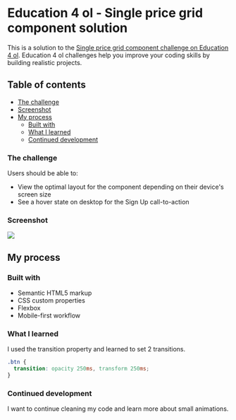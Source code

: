 # Education 4 ol - Single price grid component solution

This is a solution to the [Single price grid component challenge on Education 4 ol](https://res.cloudinary.com/dz209s6jk/image/upload/q_auto:good,w_900/Challenges/ouvhkqeq9dhokut9payi). Education 4 ol challenges help you improve your coding skills by building realistic projects. 

## Table of contents

- [The challenge](#the-challenge)
- [Screenshot](#screenshot)
- [My process](#my-process)
  - [Built with](#built-with)
  - [What I learned](#what-i-learned)
  - [Continued development](#continued-development)

### The challenge

Users should be able to:

- View the optimal layout for the component depending on their device's screen size
- See a hover state on desktop for the Sign Up call-to-action

### Screenshot

![](https://res.cloudinary.com/dz209s6jk/image/upload/q_auto:good,w_900/Challenges/ouvhkqeq9dhokut9payi.jpeg)

## My process

### Built with

- Semantic HTML5 markup
- CSS custom properties
- Flexbox
- Mobile-first workflow

### What I learned

I used the transition property and learned to set 2 transitions.

```css
.btn {
  transition: opacity 250ms, transform 250ms;
}
```

### Continued development

I want to continue cleaning my code and learn more about small animations.
